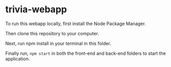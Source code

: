# trivia-webapp

To run this webapp locally, first install the Node Package Manager.

Then clone this repository to your computer.

Next, run npm install in your terminal in this folder.

Finally run, ``npm start`` in both the front-end and back-end folders to start the application.
